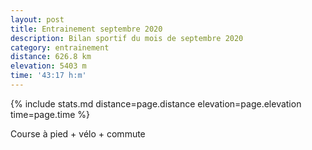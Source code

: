 ```yaml
---
layout: post
title: Entrainement septembre 2020
description: Bilan sportif du mois de septembre 2020
category: entrainement
distance: 626.8 km
elevation: 5403 m
time: '43:17 h:m'
---
```


{%
  include stats.md
  distance=page.distance
  elevation=page.elevation
  time=page.time
%}

Course à pied + vélo + commute

<!--
vim:setlocal spell spelllang=fr
-->

